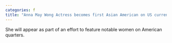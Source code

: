 ```yaml
---
categories: f
title: "Anna May Wong Actress becomes first Asian American on US currency"
---
```

She will appear as part of an effort to feature notable women on American quarters.